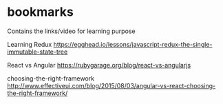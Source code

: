 # bookmarks

Contains the links/video for learning purpose

Learning Redux
https://egghead.io/lessons/javascript-redux-the-single-immutable-state-tree

React vs Angular
https://rubygarage.org/blog/react-vs-angularjs

choosing-the-right-framework
http://www.effectiveui.com/blog/2015/08/03/angular-vs-react-choosing-the-right-framework/
